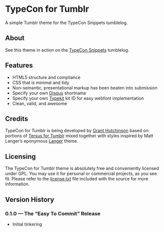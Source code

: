 # TypeCon for Tumblr

A simple Tumblr theme for the TypeCon Snippets tumblelog.

## About

See this theme in action on the [TypeCon Snippets](http://typecon.tumblr.com/) tumblelog.

## Features

+ HTML5 structure and compliance
+ CSS that is minimal and tidy
+ Non-semantic, presentational markup has been beaten into submission
+ Specify your own [Disqus](http://disqus.com/) shortname
+ Specify your own [Typekit](https://typekit.com/) kit ID for easy webfont implementation
+ Clean, valid, and awesome


## Credits

TypeCon for Tumblr is being developed by [Grant Hutchinson](http://splorp.me/) based on portions of [Tersus for Tumblr](https://github.com/splorp/tersus-tumblr/) mixed together with styles inspired by Matt Langer’s eponymous [Langer](http://www.tumblr.com/theme/325) theme.


## Licensing

The TypeCon for Tumblr theme is absolutely free and conveniently licensed under GPL. You may use it for personal or commercial projects, as you see fit. Please refer to the [license.txt](https://github.com/splorp/typecon-tumblr/blob/master/license.txt) file included with the source for more information.


## Version History

### 0.1.0 — The “Easy To Commit” Release

+ Initial tinkering
